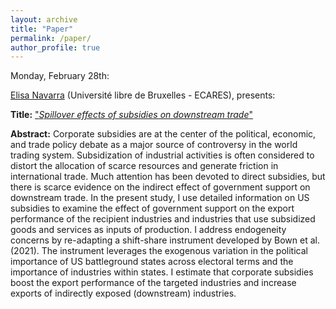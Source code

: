 ```yaml
---
layout: archive
title: "Paper"
permalink: /paper/
author_profile: true
---
```


Monday, February 28th:

[Elisa Navarra](https://sites.google.com/view/elisanavarra) (Université libre de Bruxelles - ECARES), presents:

**Title:** ["*Spillover effects of subsidies on downstream trade*"](https://gsipe-workshop.github.io/files/paper_gsipe_workshop.pdf)

**Abstract:**
Corporate subsidies are at the center of the political, economic, and trade policy debate as a major source of controversy in the world trading system. Subsidization of industrial activities is often considered to distort the allocation of scarce resources and generate friction in international trade. Much attention has been devoted to direct subsidies, but there is scarce evidence on the indirect effect of government support on downstream trade. In the present study, I use detailed information on US subsidies to examine the effect of government support on the export performance of the recipient industries and industries that use subsidized goods and services as inputs of production. I address endogeneity concerns by re-adapting a shift-share instrument developed by Bown et al. (2021). The instrument leverages the exogenous variation in the political importance of US battleground states across electoral terms and the importance of industries within states. I estimate that corporate subsidies boost the export performance of the targeted industries and increase exports of indirectly exposed (downstream) industries.
